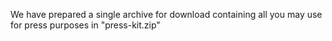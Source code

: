 We have prepared a single archive for download containing all you may use for press purposes in "press-kit.zip"
